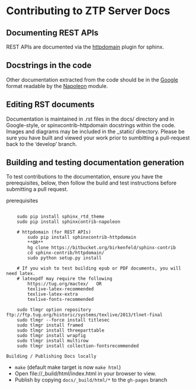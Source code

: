 Contributing to ZTP Server Docs
===============================

Documenting REST APIs
---------------------

REST APIs are documented via the [httpdomain](https://pythonhosted.org/sphinxcontrib-httpdomain/) plugin for sphinx.

Docstrings in the code
----------------------

Other documentation extracted from the code should be in the [Google](http://google-styleguide.googlecode.com/svn/trunk/pyguide.html#Comments) format readable by the [Napoleon](http://sphinxcontrib-napoleon.readthedocs.org/en/latest/) module.

Editing RST documents
---------------------

Documentation is maintained in .rst files in the docs/ directory and in Google-style, or spinxcontrib-httpdomain docstrings within the code.   Images and diagrams may be included in the _static/ directory.  Please be sure you have built and viewed your work prior to sumbitting a pull-request back to the ‘develop’ branch.


Building and testing documentation generation
---------------------------------------------

To test contributions to the documentation, ensure you have the prerequisites, below, then follow the build and test instructions before submitting a pull request.

prerequisites
``````````````

    sudo pip install sphinx_rtd_theme
    sudo pip install sphinxcontrib-napoleon

    # httpdomain (for REST APIs)
        sudo pip install sphinxcontrib-httpdomain
        **OR**
        hg clone https://bitbucket.org/birkenfeld/sphinx-contrib
        cd sphinx-contrib/httpdomain/
        sudo python setup.py install

    # If you wish to test building epub or PDF documents, you will need latex.
    # latexpdf may require the following
        https://tug.org/mactex/   OR
        texlive-latex-recommended
        texlive-latex-extra
        texlive-fonts-recommended

    sudo tlmgr option repository   ftp://ftp.tug.org/historic/systems/texlive/2013/tlnet-final
    sudo tlmgr --force install titlesec
    sudo tlmgr install framed
    sudo tlmgr install threeparttable
    sudo tlmgr install wrapfig
    sudo tlmgr install multirow
    sudo tlmgr install collection-fontsrecommended

Building / Publishing Docs locally
``````````````````````````````````

* `make` \(default make target is now `make html`\)
* Open file://_build/html/index.html in your browser to view.
* Publish by copying `docs/_build/html/*` to the `gh-pages` branch
